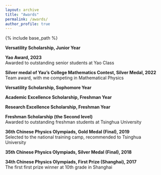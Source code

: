 ```yaml
---
layout: archive
title: "Awards"
permalink: /awards/
author_profile: true
---
```


{% include base_path %}

**Versatility Scholarship, Junior Year**

**Yao Award, 2023**  
Awarded to outstanding senior students at Yao Class

**Silver medal of Yau’s College Mathematics Contest, Silver Medal, 2022**  
Team award, with me competing in Mathematical Physics

**Versatility Scholarship, Sophomore Year**

**Academic Excellence Scholarship, Freshman Year**

**Research Excellence Scholarship, Freshman Year**

**Freshman Scholarship (the Second level)**  
Awarded to outstanding freshman students at Tsinghua University

**36th Chinese Physics Olympiads, Gold Medal (Final), 2019**  
Selected to the national training camp, recommended to Tsinghua University

**35th Chinese Physics Olympiads, Silver Medal (Final), 2018**

**34th Chinese Physics Olympiads, First Prize (Shanghai), 2017**  
The first first prize winner at 10th grade in Shanghai
